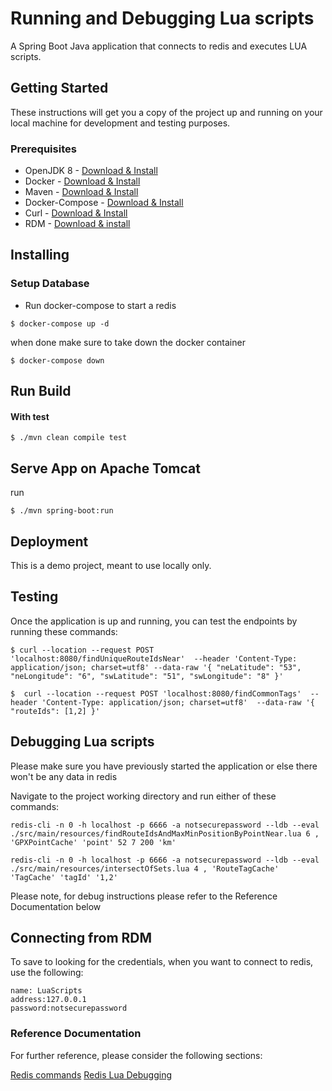 # Running and Debugging Lua scripts

A Spring Boot Java application that connects to redis and executes LUA scripts.

## Getting Started

These instructions will get you a copy of the project up and running on your local machine for development and testing purposes.

### Prerequisites

* OpenJDK 8 - [Download & Install](https://openjdk.java.net/install/)
* Docker - [Download & Install](https://www.docker.com/get-started)
* Maven - [Download & Install](https://maven.apache.org/install.html)
* Docker-Compose - [Download & Install](https://docs.docker.com/compose/install/)
* Curl - [Download & Install](https://curl.haxx.se/download.html)
* RDM - [Download & install](https://docs.rdm.dev/en/latest/install/)

## Installing

### Setup Database

* Run docker-compose to start a redis

```
$ docker-compose up -d
```

when done make sure to take down the docker container

```
$ docker-compose down
```

## Run Build

#### With test

```
$ ./mvn clean compile test
```

## Serve App on Apache Tomcat

run

```
$ ./mvn spring-boot:run
```

## Deployment

This is a demo project, meant to use locally only.

## Testing

Once the application is up and running, you can test the endpoints by running these commands:

```
$ curl --location --request POST 'localhost:8080/findUniqueRouteIdsNear'  --header 'Content-Type: application/json; charset=utf8' --data-raw '{ "neLatitude": "53", "neLongitude": "6", "swLatitude": "51", "swLongitude": "8" }'
```

```
$  curl --location --request POST 'localhost:8080/findCommonTags'  --header 'Content-Type: application/json; charset=utf8'  --data-raw '{ "routeIds": [1,2] }'
```

## Debugging Lua scripts

Please make sure you have previously started the application or else there won't be any data in redis

Navigate to the project working directory and run either of these commands:

```
redis-cli -n 0 -h localhost -p 6666 -a notsecurepassword --ldb --eval ./src/main/resources/findRouteIdsAndMaxMinPositionByPointNear.lua 6 , 'GPXPointCache' 'point' 52 7 200 'km'
```

```
redis-cli -n 0 -h localhost -p 6666 -a notsecurepassword --ldb --eval ./src/main/resources/intersectOfSets.lua 4 , 'RouteTagCache' 'TagCache' 'tagId' '1,2'
```

Please note, for debug instructions please refer to the Reference Documentation below

## Connecting from RDM

To save to looking for the credentials, when you want to connect to redis, use the following:

```
name: LuaScripts
address:127.0.0.1
password:notsecurepassword
```

### Reference Documentation

For further reference, please consider the following sections:

[Redis commands](https://redis.io/commands)
[Redis Lua Debugging](https://redis.io/topics/ldb)

